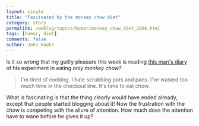 ```yaml
---
layout: single 
title: "Fascinated by the monkey chow diet" 
category: story
permalink: /weblog/topics/humor/monkey_chow_diet_2006.html
tags: [humor, diet] 
comments: false 
author: John Hawks 
---
```



<p>
Is it so wrong that my guilty pleasure this week is reading <a href="http://www.angryman.ca/blog/angryblog.html">this man's diary</a> of his experiment in eating <i>only monkey chow?</i>

<blockquote>I'm tired of cooking. I hate scrubbing pots and pans. I've wasted too much time in the checkout line. It's time to eat chow.</blockquote>

<p>
What is fascinating is that the thing clearly would have ended already, except that people started blogging about it! Now the frustration with the chow is competing with the allure of attention. How much does the attention have to wane before he gives it up?
</p>

